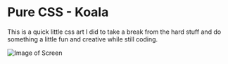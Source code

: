 # Pure CSS - Koala
This is a quick little css art I did to take a break from the hard stuff and do something a little fun and creative while still coding.

![Image of Screen](https://github.com/aodom3/purecss/screen.png)
